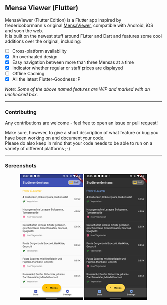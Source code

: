 ## Mensa Viewer (Flutter)

MensaViewer (Flutter Edition) is a Flutter app inspired 
by fredericobormann's original 
[MensaViewer](https://github.com/fredericobormann/MensaViewer), compatible with 
Android, iOS and soon the web.  
It is built on the newest stuff around Flutter and Dart and features some
cool additions over the original, including:

- [ ] Cross-platform availability
- [X] An overhauled design
- [X] Easy navigation between more than three Mensas at a time
- [X] Indicator whether regular or staff prices are displayed
- [ ] Offline Caching
- [X] All the latest Flutter-Goodness :P

_Note: Some of the above named features are WIP and marked with an unchecked 
box._

---

### Contributing

Any contributions are welcome - feel free to open an issue or pull 
request!

Make sure, however, to give a short description of what feature or bug you have
been working on and document your code.  
Please do also keep in mind that your code needs to be able to run on a variety
of different platforms ;-)

---

### Screenshots

<div align="center">
	<img src="misc/screenshots/screenshot_main_light.png" width="40%"/>
	<img src="misc/screenshots/screenshot_main_dark.png" width="40%"/>
</div>
